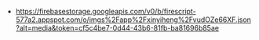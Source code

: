 - https://firebasestorage.googleapis.com/v0/b/firescript-577a2.appspot.com/o/imgs%2Fapp%2Fxinyiheng%2FvudOZe66XF.json?alt=media&token=cf5c4be7-0d44-43b6-81fb-ba81696b85ae

